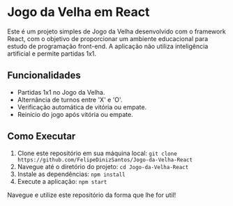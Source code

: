 # Jogo da Velha em React 
Este é um projeto simples de Jogo da Velha desenvolvido com o framework React, com o objetivo de proporcionar um ambiente educacional para estudo de programação front-end. A aplicação não utiliza inteligência artificial e permite partidas 1x1. 
## Funcionalidades
* Partidas 1x1 no Jogo da Velha.
* Alternância de turnos entre 'X' e 'O'.
* Verificação automática de vitória ou empate.
* Reinício do jogo após vitória ou empate.
## Como Executar 
1. Clone este repositório em sua máquina local: `git clone https://github.com/FelipeDinizSantos/Jogo-da-Velha-React`
2. Navegue até o diretório do projeto: `cd Jogo-da-Velha-React`
3. Instale as dependências: `npm install`
4. Execute a aplicação: `npm start`

 
Navegue e utilize este repositório da forma que lhe for util!
